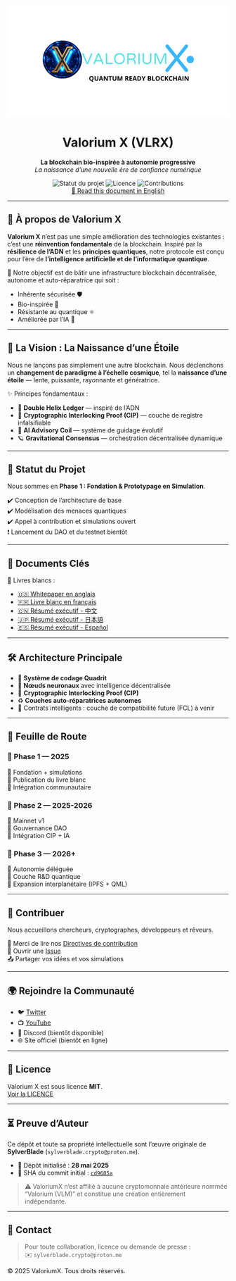 <p align="center">
  <img src="https://raw.githubusercontent.com/SylverbladeX/ValoriumX/main/pictures/vlrx-logo-min.jpg" alt="Logo Valorium X" width="600"/>
</p>

<h1 align="center">Valorium X (VLRX)</h1>
<p align="center">
  <strong>La blockchain bio-inspirée à autonomie progressive</strong><br />
  <em>La naissance d’une nouvelle ère de confiance numérique</em>
</p>

<p align="center">
  <img src="https://img.shields.io/badge/Status-En%20Développement-blue" alt="Statut du projet">
  <img src="https://img.shields.io/badge/License-MIT-green" alt="Licence">
  <img src="https://img.shields.io/badge/Contributions-Bienvenue-brightgreen" alt="Contributions">
  <br>
  <a href="https://github.com/SylverbladeX/ValoriumX/blob/main/readme.md">📘 Read this document in English</a>
</p>

---

## 🧬 À propos de Valorium X

**Valorium X** n’est pas une simple amélioration des technologies existantes : c’est une **réinvention fondamentale** de la blockchain. Inspiré par la **résilience de l’ADN** et les **principes quantiques**, notre protocole est conçu pour l’ère de **l’intelligence artificielle et de l’informatique quantique**.

🎯 Notre objectif est de bâtir une infrastructure blockchain décentralisée, autonome et auto-réparatrice qui soit :
- Inhérente sécurisée 🛡️  
- Bio-inspirée 🌱  
- Résistante au quantique ⚛️  
- Améliorée par l’IA 🤖

---

## 🌟 La Vision : La Naissance d’une Étoile

Nous ne lançons pas simplement une autre blockchain. Nous déclenchons un **changement de paradigme à l’échelle cosmique**, tel la **naissance d’une étoile** — lente, puissante, rayonnante et génératrice.

✨ Principes fondamentaux :
- 🧬 **Double Helix Ledger** — inspiré de l’ADN  
- 🔐 **Cryptographic Interlocking Proof (CIP)** — couche de registre infalsifiable  
- 🧠 **AI Advisory Coil** — système de guidage évolutif  
- 🪐 **Gravitational Consensus** — orchestration décentralisée dynamique

---

## 🚀 Statut du Projet

Nous sommes en **Phase 1 : Fondation & Prototypage en Simulation**.

✔️ Conception de l’architecture de base  
✔️ Modélisation des menaces quantiques  
✔️ Appel à contribution et simulations ouvert  
❗ Lancement du DAO et du testnet bientôt

---

## 📖 Documents Clés

📄 Livres blancs :  
- [🇺🇸 Whitepaper en anglais](https://github.com/SylverbladeX/ValoriumX/blob/main/whitepapers/whitepaper.md)  
- [🇫🇷 Livre blanc en français](https://github.com/SylverbladeX/ValoriumX/blob/main/whitepapers/whitepaper-fr.md)  
- [🇨🇳 Résumé exécutif - 中文](https://github.com/SylverbladeX/ValoriumX/blob/main/whitepapers/whitepaper-ch.md)  
- [🇯🇵 Résumé exécutif - 日本語](https://github.com/SylverbladeX/ValoriumX/blob/main/whitepapers/whitepaper-Ja.md)  
- [🇪🇸 Résumé exécutif - Español](https://github.com/SylverbladeX/ValoriumX/blob/main/whitepapers/whitepaper-es.md)

---

## 🛠️ Architecture Principale

- 🧬 **Système de codage Quadrit**  
- 🧠 **Nœuds neuronaux** avec intelligence décentralisée  
- 🔐 **Cryptographic Interlocking Proof (CIP)**  
- ♻️ **Couches auto-réparatrices autonomes**  
- 🔗 Contrats intelligents : couche de compatibilité future (FCL) à venir

---

## 📅 Feuille de Route

### 📍 Phase 1 — 2025  
🔹 Fondation + simulations  
🔹 Publication du livre blanc  
🔹 Intégration communautaire

### 🚀 Phase 2 — 2025-2026  
🔹 Mainnet v1  
🔹 Gouvernance DAO  
🔹 Intégration CIP + IA

### 🧠 Phase 3 — 2026+  
🔹 Autonomie déléguée  
🔹 Couche R&D quantique  
🔹 Expansion interplanétaire (IPFS + QML)

---

## 🤝 Contribuer

Nous accueillons chercheurs, cryptographes, développeurs et rêveurs.

📝 Merci de lire nos [Directives de contribution](https://github.com/SylverbladeX/ValoriumX/blob/main/CONTRIBUTING.md)  
🐛 Ouvrir une [Issue](https://github.com/SylverbladeX/ValoriumX/issues)  
📤 Partager vos idées et vos simulations

---

## 🌍 Rejoindre la Communauté

- 🐦 [Twitter](https://twitter.com/ValoriumX)  
- 📺 [YouTube](https://youtube.com/ValoriumX)  
- 💬 Discord (bientôt disponible)  
- 🌐 Site officiel (bientôt en ligne)

---

## 🔏 Licence

Valorium X est sous licence **MIT**.  
[Voir la LICENCE](https://github.com/SylverbladeX/ValoriumX/blob/main/LICENSE)

---

## ⏳ Preuve d’Auteur

Ce dépôt et toute sa propriété intellectuelle sont l’œuvre originale de **SylverBlade** (`sylverblade.crypto@proton.me`).

- 📅 Dépôt initialisé : **28 mai 2025**  
- 🔗 SHA du commit initial : [`cd9685a`](https://github.com/SylverbladeX/ValoriumX/commit/cd9685a8e3866763ad1e9e36d442155e7d55abaa)

> ⚠️ ValoriumX n’est affilié à aucune cryptomonnaie antérieure nommée “Valorium (VLM)” et constitue une création entièrement indépendante.

<!-- Timestamp (ISO 8601): 2025-05-28T23:31:32-04:00 -->

---

## 📩 Contact

> Pour toute collaboration, licence ou demande de presse :  
> ✉️ `sylverblade.crypto@proton.me`

© 2025 ValoriumX. Tous droits réservés.
